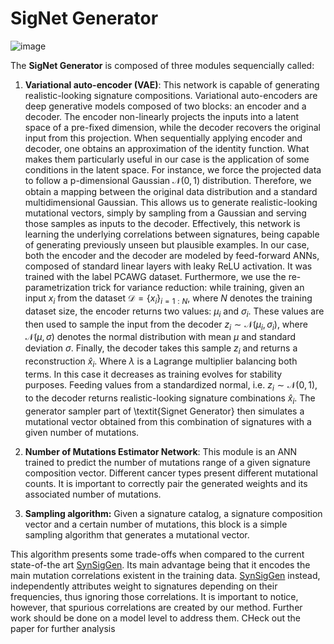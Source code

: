 # SigNet Generator

![image](https://user-images.githubusercontent.com/31748781/211212424-aac127bb-e97b-4d04-a47a-9828062d0558.png)

The **SigNet Generator** is composed of three modules sequencially called:

1. **Variational auto-encoder (VAE)**: This network is capable of generating realistic-looking signature compositions. Variational auto-encoders are deep generative models composed of two blocks: an encoder and a decoder. The encoder non-linearly projects the inputs into a latent space of a pre-fixed dimension, while the decoder recovers the original input from this projection.
When sequentially applying encoder and decoder, one obtains an approximation of the identity function.
What makes them particularly useful in our case is the application of some conditions in the latent space.
For instance, we force the projected data to follow a p-dimensional Gaussian $\mathcal{N}(0, 1)$ distribution.
Therefore, we obtain a mapping between the original data distribution and a standard multidimensional Gaussian.
This allows us to generate realistic-looking mutational vectors, simply by sampling from a Gaussian and serving those samples as inputs to the decoder.
Effectively, this network is learning the underlying correlations between signatures, being capable of generating previously unseen but plausible examples.
In our case, both the encoder and the decoder are modeled by feed-forward ANNs, composed of standard linear layers with leaky ReLU activation. It was trained with the label PCAWG dataset.
Furthermore, we use the re-parametrization trick for variance reduction: while training, given an input $x_i$ from the dataset $\mathcal{D} = \{ x_i \}_{i=1:N}$, where $N$ denotes the training dataset size, the encoder returns two values: $\mu_i$ and $\sigma_i$. These values are then used to sample the input from the decoder $z_i \sim \mathcal{N}(\mu_i, \sigma_i)$, where $\mathcal{N}(\mu,\sigma)$ denotes the normal distribution with mean $\mu$ and standard deviation $\sigma$. Finally, the decoder takes this sample $z_i$ and returns a reconstruction $\hat x_i$. 
Where $\lambda$ is a Lagrange multiplier balancing both terms.
In this case it decreases as training evolves for stability purposes.
Feeding values from a standardized normal, i.e. $z_i \sim \mathcal{N} (0, 1)$, to the decoder returns realistic-looking signature combinations $\hat x_i$. The generator sampler part of \textit{Signet Generator} then simulates a mutational vector obtained from this combination of signatures with a given number of mutations.

2. **Number of Mutations Estimator Network**: This module is an ANN trained to predict the number of mutations range of a given signature composition vector. Different cancer types present different mutational counts. It is important to correctly pair the generated weights and its associated number of mutations.

3. **Sampling algorithm:** Given a signature catalog, a signature composition vector and a certain number of mutations, this block is a simple sampling algorithm that generates a mutational vector.


This algorithm presents some trade-offs when compared to the current state-of-the art [SynSigGen](https://github.com/steverozen/SynSigGen).
Its main advantage being that it encodes the main mutation correlations existent in the training data.
[SynSigGen](https://github.com/steverozen/SynSigGen) instead, independently attributes weight to signatures depending on their frequencies, thus ignoring those correlations.
It is important to notice, however, that spurious correlations are created by our method.
Further work should be done on a model level to address them.
CHeck out the paper for further analysis
